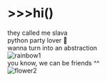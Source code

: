 # \>>>hi()
they called me slava  
python party lover 🤍  
wanna turn into an abstraction  
![rainbow1](https://user-images.githubusercontent.com/73784126/120068063-69053900-c087-11eb-8c30-85d86608b309.gif)    
you know, we can be friends ^^  
![flower2](https://user-images.githubusercontent.com/73784126/120068128-cbf6d000-c087-11eb-8360-ed7734efe617.gif)
